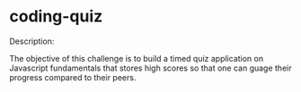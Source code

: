 # coding-quiz

Description:

The objective of this challenge is to build a timed quiz application on Javascript fundamentals that stores high scores so that one can guage their 
progress compared to their peers.




